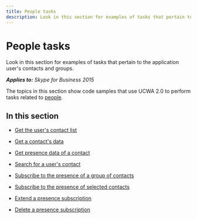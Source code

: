 ```yaml
---
title: People tasks
description: Look in this section for examples of tasks that pertain to the application user's contacts and groups.
---
```

# People tasks 
Look in this section for examples of tasks that pertain to the application user's contacts and groups.


 _**Applies to:** Skype for Business 2015_

The topics in this section show code samples that use UCWA 2.0 to perform tasks related to [people](people_ref.md).


## In this section


- [Get the user's contact list](GetUsersContactList.md)
 
- [Get a contact's data](GetAContactData.md)
 
- [Get presence data of a contact](GetPresenceDataOfAContact.md)
 
- [Search for a user's contact](SearchForUsersContact.md)
 
- [Subscribe to the presence of a group of contacts](SubscribeToThePresenceOfAGroupOfContacts.md)
 
- [Subscribe to the presence of selected contacts](SubscribeToThePresenceOfSelectedContacts.md)
 
- [Extend a presence subscription](ExtendAPresenceSubscription.md)
 
- [Delete a presence subscription](DeleteAPresenceSubscription.md)
 
